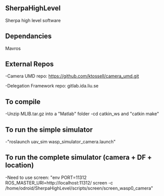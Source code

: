 ## SherpaHighLevel
Sherpa high level software

## Dependancies
Mavros

## External Repos
-Camera UMD repo:
https://github.com/ktossell/camera_umd.git

-Delegation Framework repo:
gitlab.ida.liu.se

## To compile
-Unzip MLIB.tar.gz into a "Matlab" folder
-cd catkin_ws and "catkin make"

## To run the simple simulator
-"roslaunch uav_sim wasp_simulator_camera.launch"

## To run the complete simulator (camera + DF + location)
-Need to use screen: "env PORT=11312 ROS_MASTER_URI=http://localhost:11312/ screen -c /home/odroid/SherpaHighLevel/scripts/screen/screen_wasp0_camera"
